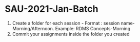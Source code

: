 # SAU-2021-Jan-Batch
1) Create a folder for each session - Format : session name-Morning/Afternoon. Example: RDMS Concepts-Morning
2) Commit your assignments inside the folder you created
